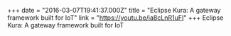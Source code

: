 +++
date = "2016-03-07T19:41:37.000Z"
title = "Eclipse Kura: A gateway framework built for IoT"
link = "https://youtu.be/ia8cLnR1uFI"
+++
Eclipse Kura: A gateway framework built for IoT
